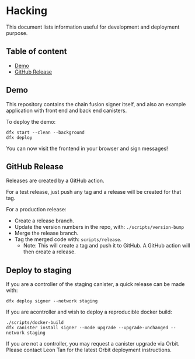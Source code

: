 # Hacking

This document lists information useful for development and deployment purpose.

## Table of content

- [Demo](#demo)
- [GitHub Release](#github-release)

## Demo

This repository contains the chain fusion signer itself, and also an example application with front end and back end canisters.

To deploy the demo:

```
dfx start --clean --background
dfx deploy
```

You can now visit the frontend in your browser and sign messages!

## GitHub Release
Releases are created by a GitHub action.

For a test release, just push any tag and a release will be created for that tag.

For a production release:

* Create a release branch.
* Update the version numbers in the repo, with: `./scripts/version-bump`
* Merge the release branch.
* Tag the merged code with: `scripts/release`.
  * Note: This will create a tag and push it to GitHub.  A GitHub action will then create a release.

## Deploy to staging

If you are a controller of the staging canister, a quick release can be made with:
```
dfx deploy signer --network staging
```

If you are acontroller and wish to deploy a reproducible docker build:
```
./scripts/docker-build
dfx canister install signer --mode upgrade --upgrade-unchanged --network staging
```

If you are not a controller, you may request a canister upgrade via Orbit.  Please contact Leon Tan for the latest Orbit deployment instructions.
